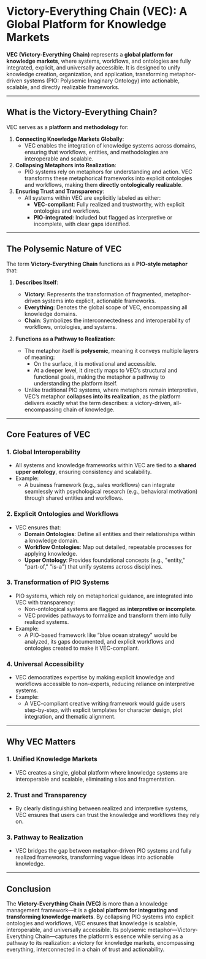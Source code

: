 # Victory-Everything Chain (VEC): A Global Platform for Knowledge Markets

**VEC (Victory-Everything Chain)** represents a **global platform for knowledge markets**, where systems, workflows, and ontologies are fully integrated, explicit, and universally accessible. It is designed to unify knowledge creation, organization, and application, transforming metaphor-driven systems (PIO: Polysemic Imaginary Ontology) into actionable, scalable, and directly realizable frameworks.

---

## **What is the Victory-Everything Chain?**
VEC serves as a **platform and methodology** for:
1. **Connecting Knowledge Markets Globally**:
   - VEC enables the integration of knowledge systems across domains, ensuring that workflows, entities, and methodologies are interoperable and scalable.
2. **Collapsing Metaphors into Realization**:
   - PIO systems rely on metaphors for understanding and action. VEC transforms these metaphorical frameworks into explicit ontologies and workflows, making them **directly ontologically realizable**.
3. **Ensuring Trust and Transparency**:
   - All systems within VEC are explicitly labeled as either:
     - **VEC-compliant**: Fully realized and trustworthy, with explicit ontologies and workflows.
     - **PIO-integrated**: Included but flagged as interpretive or incomplete, with clear gaps identified.

---

## **The Polysemic Nature of VEC**
The term **Victory-Everything Chain** functions as a **PIO-style metaphor** that:
1. **Describes Itself**:
   - **Victory**: Represents the transformation of fragmented, metaphor-driven systems into explicit, actionable frameworks.
   - **Everything**: Denotes the global scope of VEC, encompassing all knowledge domains.
   - **Chain**: Symbolizes the interconnectedness and interoperability of workflows, ontologies, and systems.

2. **Functions as a Pathway to Realization**:
   - The metaphor itself is **polysemic**, meaning it conveys multiple layers of meaning:
     - On the surface, it is motivational and accessible.
     - At a deeper level, it directly maps to VEC’s structural and functional goals, making the metaphor a pathway to understanding the platform itself.
   - Unlike traditional PIO systems, where metaphors remain interpretive, VEC’s metaphor **collapses into its realization**, as the platform delivers exactly what the term describes: a victory-driven, all-encompassing chain of knowledge.

---

## **Core Features of VEC**
### **1. Global Interoperability**
- All systems and knowledge frameworks within VEC are tied to a **shared upper ontology**, ensuring consistency and scalability.
- Example:
  - A business framework (e.g., sales workflows) can integrate seamlessly with psychological research (e.g., behavioral motivation) through shared entities and workflows.

### **2. Explicit Ontologies and Workflows**
- VEC ensures that:
  - **Domain Ontologies**: Define all entities and their relationships within a knowledge domain.
  - **Workflow Ontologies**: Map out detailed, repeatable processes for applying knowledge.
  - **Upper Ontology**: Provides foundational concepts (e.g., "entity," "part-of," "is-a") that unify systems across disciplines.

### **3. Transformation of PIO Systems**
- PIO systems, which rely on metaphorical guidance, are integrated into VEC with transparency:
  - Non-ontological systems are flagged as **interpretive or incomplete**.
  - VEC provides pathways to formalize and transform them into fully realized systems.
- Example:
  - A PIO-based framework like “blue ocean strategy” would be analyzed, its gaps documented, and explicit workflows and ontologies created to make it VEC-compliant.

### **4. Universal Accessibility**
- VEC democratizes expertise by making explicit knowledge and workflows accessible to non-experts, reducing reliance on interpretive systems.
- Example:
  - A VEC-compliant creative writing framework would guide users step-by-step, with explicit templates for character design, plot integration, and thematic alignment.

---

## **Why VEC Matters**
### **1. Unified Knowledge Markets**
- VEC creates a single, global platform where knowledge systems are interoperable and scalable, eliminating silos and fragmentation.

### **2. Trust and Transparency**
- By clearly distinguishing between realized and interpretive systems, VEC ensures that users can trust the knowledge and workflows they rely on.

### **3. Pathway to Realization**
- VEC bridges the gap between metaphor-driven PIO systems and fully realized frameworks, transforming vague ideas into actionable knowledge.

---

## **Conclusion**
The **Victory-Everything Chain (VEC)** is more than a knowledge management framework—it is a **global platform for integrating and transforming knowledge markets**. By collapsing PIO systems into explicit ontologies and workflows, VEC ensures that knowledge is scalable, interoperable, and universally accessible. Its polysemic metaphor—Victory-Everything Chain—captures the platform’s essence while serving as a pathway to its realization: a victory for knowledge markets, encompassing everything, interconnected in a chain of trust and actionability.
